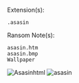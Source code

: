 Extension(s): 
```
.asasin
```
Ransom Note(s): 
```
asasin.htm
asasin.bmp
Wallpaper
```
![Asasinhtml](https://github.com/user-attachments/assets/dab40fa5-c1b9-407a-9fc1-7ba076d656c5)
![asasin](https://github.com/user-attachments/assets/1c1f7dac-f73b-4914-be88-ebd96ad21acd)
